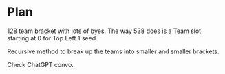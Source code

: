 # Plan

128 team bracket with lots of byes. The way 538 does is a Team slot starting at 0 for Top Left 1 seed.

Recursive method to break up the teams into smaller and smaller brackets.

Check ChatGPT convo.
